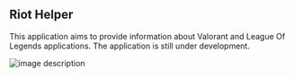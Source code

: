 
## Riot Helper

This application aims to provide information about Valorant and League Of Legends applications. The application is still under development.


![image description](readme_image/riot_helper.gif)
